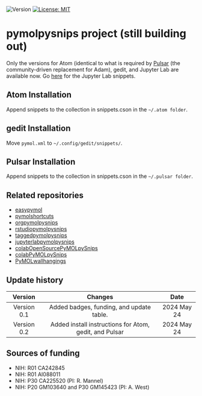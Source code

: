 ![Version](https://img.shields.io/static/v1?label=pymolpysnips&message=0.1&color=brightcolor)
[![License: MIT](https://img.shields.io/badge/License-MIT-blue.svg)](https://opensource.org/licenses/MIT)


# pymolpysnips project (still building out)

Only the versions for Atom (identical to what is required by [Pulsar](https://pulsar-edit.dev/docs/launch-manual/sections/using-pulsar/sections/snippets.html#creating-your-own-snippets) (the community-driven replacement for Adam), gedit, and Jupyter Lab are available now. Go [here](https://github.com/MooersLab/jupyterlabpymolpysnips) for the Jupyter Lab snippets.


## Atom Installation
Append snippets to the collection in snippets.cson in the `~/.atom folder`.

## gedit Installation
Move `pymol.xml` to `~/.config/gedit/snippets/`.

## Pulsar Installation
Append snippets to the collection in snippets.cson in the `~/.pulsar folder`.




## Related repositories

- [easypymol](https://github.com/MooersLab/EasyPyMOL/edit/master/README.md)
- [pymolshortcuts](https://github.com/MooersLab/pymolshortcuts)
- [orgpymolpysnips](https://github.com/MooersLab/orgpymolpysnips)
- [rstudiopymolpysnips](https://github.com/MooersLab/rstudiopymolpysnips)
- [taggedpymolpysnips](https://github.com/MooersLab/taggedpymolpysnips)
- [jupyterlabpymolpysnips](https://github.com/MooersLab/jupyterlabpymolpysnips)
- [colabOpenSourcePyMOLpySnips](https://github.com/MooersLab/colabOpenSourcePyMOLpySnips)
- [colabPyMOLpySnips](https://github.com/MooersLab/colabPyMOLpySnips)
- [PyMOLwallhangings](https://github.com/MooersLab/PyMOLwallhangings)

## Update history

|Version      | Changes                                                                                                                                    | Date                 |
|:-----------:|:------------------------------------------------------------------------------------------------------------------------------------------:|:--------------------:|
| Version 0.1 |   Added badges, funding, and update table.                                                                                                 | 2024 May 24         |
| Version 0.2 |   Added install instructions for Atom, gedit, and Pulsar                                                                                   | 2024 May 24         |


## Sources of funding

- NIH: R01 CA242845
- NIH: R01 AI088011
- NIH: P30 CA225520 (PI: R. Mannel)
- NIH: P20 GM103640 and P30 GM145423 (PI: A. West)
